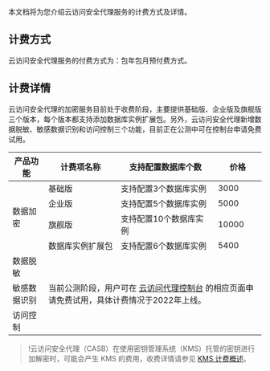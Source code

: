 本文档将为您介绍云访问安全代理服务的计费方式及详情。

## 计费方式

云访问安全代理服务的付费方式为：包年包月预付费方式。

## 计费详情
云访问安全代理的加密服务目前处于收费阶段，主要提供基础版、企业版及旗舰版三个版本，每个版本都支持添加数据库实例扩展包。另外，云访问安全代理新增数据脱敏、敏感数据识别和访问控制三个功能，目前正在公测中可在控制台申请免费试用。
<table>
<thead>
<tr>
<th>产品功能</th>
<th>计费项名称</th>
<th>支持配置数据库个数</th>
<th>价格</th>
</tr>
</thead>
<tbody><tr>
 <td  rowspan=4 >数据加密</td>
 <td>基础版</td>
<td>支持配置3个数据库实例</td>
<td>3000</td>
</tr>
<tr>
<td>企业版</td>
<td>支持配置5个数据库实例</td>
<td>5000</td>
</tr>
<tr>
<td>旗舰版</td>
<td>支持配置10个数据库实例</td>
<td>10000</td>
</tr>
<tr>
<td>数据库实例扩展包</td>
<td>支持配置6个数据库实例</td>
<td>5400</td>
</tr>
<tr>
<td>数据脱敏</td>
<td colspan=3 and rowspan=3>当前公测阶段，用户可在 <a href="https://console.cloud.tencent.com/casb">云访问代理控制台</a> 的相应页面申请免费试用，具体计费情况于2022年上线。</td>
</tr>
<tr>
<td>敏感数据识别</td>
</tr>
<tr>
<td>访问控制</td>
</tr>
</tbody></table>


>!云访问安全代理（CASB）在使用密钥管理系统（KMS）托管的密钥进行加解密时，可能会产生 KMS 的费用，收费详情请参见 [KMS 计费概述](https://cloud.tencent.com/document/product/573/34388)。
